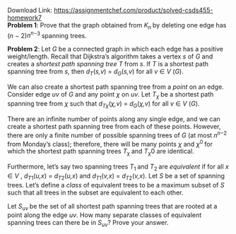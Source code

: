 Download Link: https://assignmentchef.com/product/solved-csds455-homework7
<br>
<strong>Problem 1</strong>: Prove that the graph obtained from <em>K<sub>n </sub></em>by deleting one edge has (<em>n </em>− 2)<em>n<sup>n</sup></em><sup>−3 </sup>spanning trees.

<strong>Problem 2</strong>: Let <em>G </em>be a connected graph in which each edge has a positive weight/length. Recall that Dijkstra’s algorithm takes a vertex <em>s </em>of <em>G </em>and creates a <em>shortest path spanning tree T </em>from <em>s</em>. If <em>T </em>is a shortest path spanning tree from <em>s</em>, then <em>d<sub>T</sub></em>(<em>s,v</em>) = <em>d<sub>G</sub></em>(<em>s,v</em>) for all <em>v </em>∈ <em>V </em>(<em>G</em>).

We can also create a shortest path spanning tree from a <em>point </em>on an edge. Consider edge <em>uv </em>of <em>G </em>and any point <em>χ </em>on <em>uv</em>. Let <em>T<sub>χ </sub></em>be a shortest path spanning tree from <em>χ </em>such that <em>d<sub>T</sub></em><em><sub>χ</sub></em>(<em>χ,v</em>) = <em>d<sub>G</sub></em>(<em>χ,v</em>) for all <em>v </em>∈ <em>V </em>(<em>G</em>).

There are an infinite number of points along any single edge, and we can create a shortest path spanning tree from each of these points. However, there are only a finite number of possible spanning trees of <em>G </em>(at most <em>n<sup>n</sup></em><sup>−2 </sup>from Monday’s class); therefore, there will be many points <em>χ </em>and <em>χ</em><sup>0 </sup>for which the shortest path spanning trees <em>T<sub>χ </sub></em>and <em>T<sub>χ</sub></em>0 are identical.

Furthermore, let’s say two spanning trees <em>T</em><sub>1 </sub>and <em>T</em><sub>2 </sub>are <em>equivalent </em>if for all <em>x </em>∈ <em>V </em>, <em>d<sub>T</sub></em><sub>1</sub>(<em>u,x</em>) = <em>d<sub>T</sub></em><sub>2</sub>(<em>u,x</em>) and <em>d<sub>T</sub></em><sub>1</sub>(<em>v,x</em>) = <em>d<sub>T</sub></em><sub>2</sub>(<em>v,x</em>). Let <em>S </em>be a set of spanning trees. Let’s define a <em>class </em>of equivalent trees to be a maximum subset of <em>S </em>such that all trees in the subset are equivalent to each other.

Let <em>S<sub>uv </sub></em>be the set of all shortest path spanning trees that are rooted at a point along the edge <em>uv</em>. How many separate classes of equivalent spanning trees can there be in <em>S<sub>uv</sub></em>? Prove your answer.